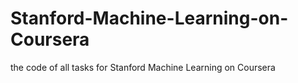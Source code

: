 # Stanford-Machine-Learning-on-Coursera
the code of all tasks for Stanford Machine Learning on Coursera
